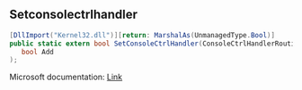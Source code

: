 ## Setconsolectrlhandler

```csharp
[DllImport("Kernel32.dll")][return: MarshalAs(UnmanagedType.Bool)]
public static extern bool SetConsoleCtrlHandler(ConsoleCtrlHandlerRoutine HandlerRoutine,
   bool Add
);
```

Microsoft documentation: [Link](https://docs.microsoft.com/en-us/windows/console/setconsolectrlhandler)
